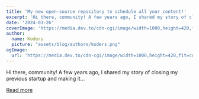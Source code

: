 ```yaml
---
title: 'My new open-source repository to schedule all your content!'
excerpt: 'Hi there, community! A few years ago, I shared my story of closing my previous startup and making it...'
date: '2024-03-26'
coverImage: 'https://media.dev.to/cdn-cgi/image/width=1000,height=420,fit=cover,gravity=auto,format=auto/https%3A%2F%2Fdev-to-uploads.s3.amazonaws.com%2Fuploads%2Farticles%2Fa1p81jf3b2q8z96fbbmo.png'
author:
  name: Koders
  picture: "assets/blog/authors/koders.png"
ogImage:
  url: 'https://media.dev.to/cdn-cgi/image/width=1000,height=420,fit=cover,gravity=auto,format=auto/https%3A%2F%2Fdev-to-uploads.s3.amazonaws.com%2Fuploads%2Farticles%2Fa1p81jf3b2q8z96fbbmo.png'
---
```


Hi there, community! A few years ago, I shared my story of closing my previous startup and making it...

[Read more](https://dev.to/github20k/my-new-open-source-repository-to-schedule-all-your-content-2f2a)
